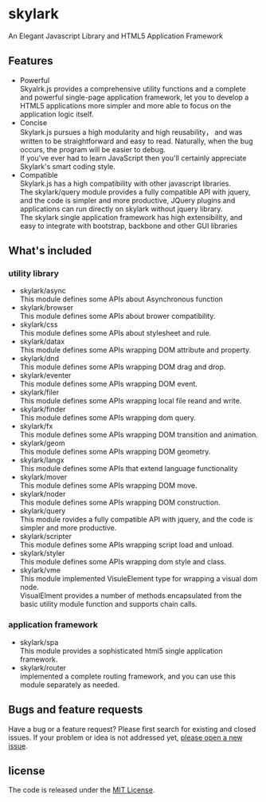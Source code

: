 # skylark
An Elegant Javascript Library and HTML5 Application Framework

## Features

- Powerful  
Skyalrk.js provides a comprehensive utility functions and a complete and powerful single-page application framework, let you to develop a HTML5 applications more simpler and more able to focus on the application logic itself.
- Concise  
Skylark.js pursues a high modularity and high reusability， and was written to be straightforward and easy to read. Naturally, when the bug occurs, the program will be easier to debug.  
If you've ever had to learn JavaScript then you'll certainly appreciate Skylark's smart coding style.
- Compatible  
Skylark.js has a high compatibility with other javascript libraries.  
The skylark/query module provides a fully compatible API with jquery, and the code is simpler and more productive, JQuery plugins and applications can run directly on skylark without jquery library.   
The skylark single application framework has high extensibility, and easy to integrate with bootstrap, backbone and other GUI libraries

## What's included

### utility library

- skylark/async  
This module defines some APIs about Asynchronous function
- skylark/browser  
This module defines some APIs about brower compatibility.
- skylark/css  
This module defines some APIs about stylesheet and rule.
- skylark/datax  
This module defines some APIs wrapping DOM attribute and property.
- skylark/dnd  
This module defines some APIs wrapping DOM drag and drop.
- skylark/eventer  
This module defines some APIs wrapping DOM event.
- skylark/filer  
This module defines some APIs wrapping local file reand and write.
- skylark/finder  
This module defines some APIs wrapping dom query.
- skylark/fx  
This module defines some APIs wrapping DOM transition and animation.
- skylark/geom  
This module defines some APIs wrapping DOM geometry.
- skylark/langx  
This module defines some APIs that extend language functionality
- skylark/mover  
This module defines some APIs wrapping DOM move.
- skylark/noder  
This module defines some APIs wrapping DOM construction.
- skylark/query   
This module rovides a fully compatible API with jquery, and the code is simpler and more productive.
- skylark/scripter  
This module defines some APIs wrapping script load and unload.
- skylark/styler  
This module defines some APIs wrapping dom style and class.
- skylark/vme  
This module implemented VisuleElement type for wrapping a visual dom node.  
VisualElment provides a number of methods encapsulated from the basic utility module function and supports chain calls.


### application framework
- skylark/spa  
This module provides a sophisticated html5 single application framework.
- skylark/router  
 implemented a complete routing framework, and you can use this module separately as needed.  

## Bugs and feature requests

Have a bug or a feature request? Please first search for existing and closed issues. If your problem or idea is not addressed yet, [please open a new issue](https://github.com/skylarkjs/skylark/issues/new).

## license

The code is released under the [MIT License](https://github.com/skylarkjs/skylark/blob/master/LICENSE).


